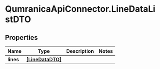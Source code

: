 # QumranicaApiConnector.LineDataListDTO

## Properties

Name | Type | Description | Notes
------------ | ------------- | ------------- | -------------
**lines** | [**[LineDataDTO]**](LineDataDTO.md) |  | 


